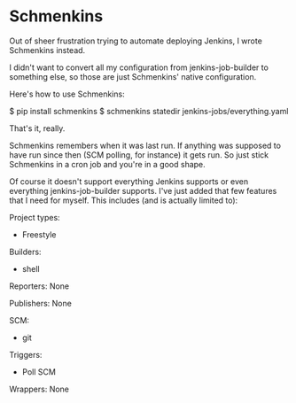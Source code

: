 # Schmenkins

Out of sheer frustration trying to automate deploying Jenkins, I wrote Schmenkins instead.

I didn't want to convert all my configuration from jenkins-job-builder to something else, so those are just Schmenkins' native configuration.

Here's how to use Schmenkins:

$ pip install schmenkins
$ schmenkins statedir jenkins-jobs/everything.yaml

That's it, really.

Schmenkins remembers when it was last run. If anything was supposed to have run since then (SCM polling, for instance) it gets run. So just stick Schmenkins in a cron job and you're in a good shape.

Of course it doesn't support everything Jenkins supports or even everything jenkins-job-builder supports. I've just added that few features that I need for myself. This includes (and is actually limited to):

Project types:
 * Freestyle

Builders:
 * shell

Reporters:
None

Publishers:
None

SCM:
 * git

Triggers:
 * Poll SCM

Wrappers:
None

